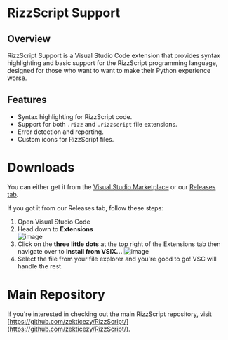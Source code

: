 # RizzScript Support

## Overview
RizzScript Support is a Visual Studio Code extension that provides syntax highlighting and basic support for the RizzScript programming language, designed for those who want to want to make their Python experience worse.

## Features
- Syntax highlighting for RizzScript code.
- Support for both `.rizz` and `.rizzscript` file extensions.
- Error detection and reporting.
- Custom icons for RizzScript files.

# Downloads
You can either get it from the [Visual Studio Marketplace](https://marketplace.visualstudio.com/items?itemName=zekkie.rizzscript-support) or our [Releases tab](https://github.com/zekticezy/RizzScriptVSC/releases). 

If you got it from our Releases tab, follow these steps:
1. Open Visual Studio Code
2. Head down to **Extensions**    
![image](https://github.com/user-attachments/assets/6b11271c-4186-472c-9a14-fd2ac0c10949)
3. Click on the **three little dots** at the top right of the Extensions tab then navigate over to **Install from VSIX...** ![image](https://github.com/user-attachments/assets/745265a5-fd13-4865-97e9-cb8851860875)
4. Select the file from your file explorer and you're good to go! VSC will handle the rest.

# Main Repository
If you're interested in checking out the main RizzScript repository, visit [https://github.com/zekticezy/RizzScript/](https://github.com/zekticezy/RizzScript/).
